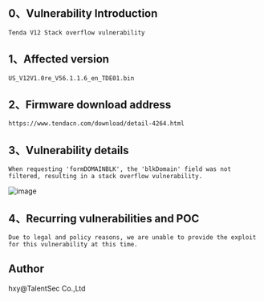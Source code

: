 ## 0、Vulnerability Introduction

```
Tenda V12 Stack overflow vulnerability
```

## 1、Affected version

```
US_V12V1.0re_V56.1.1.6_en_TDE01.bin
```

## 2、Firmware download address

```
https://www.tendacn.com/download/detail-4264.html
```

## 3、Vulnerability details

```
When requesting 'formDOMAINBLK', the 'blkDomain' field was not filtered, resulting in a stack overflow vulnerability.
```

![image](https://github.com/XYIYM/Digging/blob/main/Tenda/V12/14/upload/image-20231109112702733.png)

## 4、Recurring vulnerabilities and POC

```
Due to legal and policy reasons, we are unable to provide the exploit for this vulnerability at this time.
```

## Author

hxy@TalentSec Co.,Ltd
